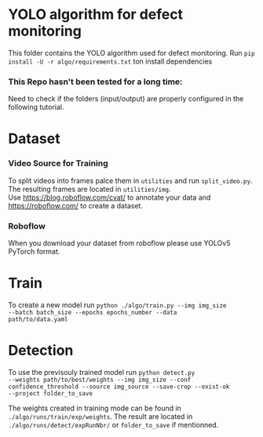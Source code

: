 # YOLO algorithm for defect monitoring

This folder contains the YOLO algorithm used for defect monitoring.
Run <code>pip install -U -r algo/requirements.txt</code> ton install dependencies

### This Repo hasn't been tested for a long time:
Need to check if the folders (input/output) are properly configured in the following tutorial.

# Dataset
### Video Source for Training
To split videos into frames palce them in <code>utilities</code> and run <code>split_video.py</code>. The resulting frames are located in <code>utilities/img</code>.<br />
Use <url>https://blog.roboflow.com/cvat/</url> to annotate your data and <url>https://roboflow.com/</code> to create a dataset.
### Roboflow
When you download your dataset from roboflow please use YOLOv5 PyTorch format.

# Train

To create a new model run <code>python ./algo/train.py --img img_size --batch batch_size --epochs epochs_number --data path/to/data.yaml</code>

# Detection

To use the previsouly trained model run <code>python detect.py --weights path/to/best/weights --img img_size --conf confidence_threshold --source img_source --save-crop --exist-ok --project folder_to_save</code> <br />

The weights created in training mode can be found in <code>./algo/runs/train/exp/weights</code>. The result are located in <code>./algo/runs/detect/expRunNbr/</code> or <code>folder_to_save</code> if mentionned.